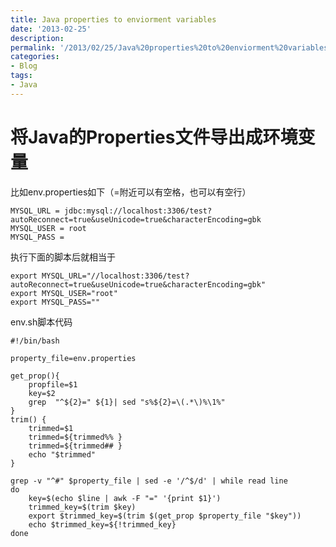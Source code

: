 ```yaml
---
title: Java properties to enviorment variables
date: '2013-02-25'
description:
permalink: '/2013/02/25/Java%20properties%20to%20enviorment%20variables.html'
categories:
- Blog
tags:
- Java
---
```


将Java的Properties文件导出成环境变量
====

比如env.properties如下（=附近可以有空格，也可以有空行）

    MYSQL_URL = jdbc:mysql://localhost:3306/test?autoReconnect=true&useUnicode=true&characterEncoding=gbk
    MYSQL_USER = root
    MYSQL_PASS = 

执行下面的脚本后就相当于

    export MYSQL_URL="//localhost:3306/test?autoReconnect=true&useUnicode=true&characterEncoding=gbk"
    export MYSQL_USER="root"
    export MYSQL_PASS="" 

env.sh脚本代码

    #!/bin/bash

    property_file=env.properties

    get_prop(){
        propfile=$1
        key=$2
        grep  "^${2}=" ${1}| sed "s%${2}=\(.*\)%\1%"
    }
    trim() {
        trimmed=$1
        trimmed=${trimmed%% }
        trimmed=${trimmed## }
        echo "$trimmed"
    }

    grep -v "^#" $property_file | sed -e '/^$/d' | while read line
    do
        key=$(echo $line | awk -F "=" '{print $1}')
        trimmed_key=$(trim $key)
        export $trimmed_key=$(trim $(get_prop $property_file "$key"))
        echo $trimmed_key=${!trimmed_key}
    done
